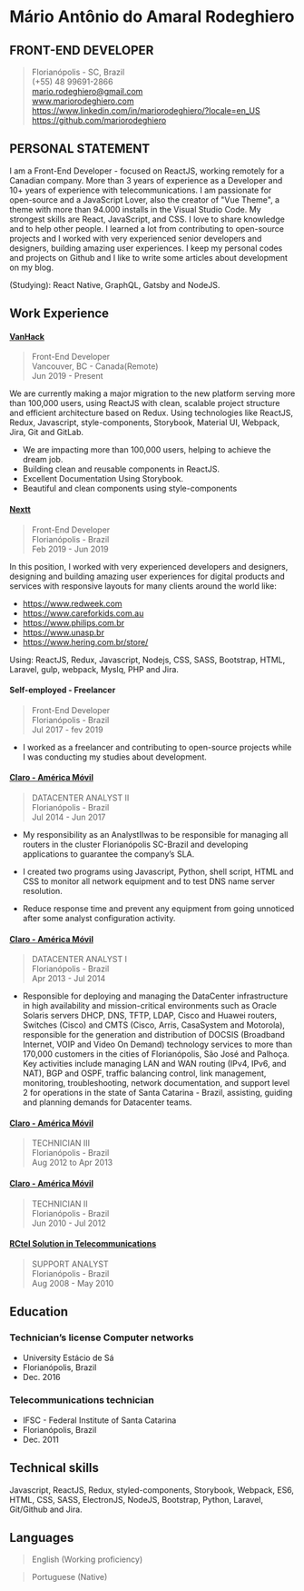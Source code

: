 # Mário Antônio do Amaral Rodeghiero

## FRONT-END DEVELOPER

> Florianópolis - SC, Brazil  
> (+55) 48 99691-2866  
> mario.rodeghiero@gmail.com  
> www.mariorodeghiero.com  
> https://www.linkedin.com/in/mariorodeghiero/?locale=en_US
> https://github.com/mariorodeghiero  

## PERSONAL STATEMENT

I am a Front-End Developer - focused on ReactJS, working remotely for a Canadian company. More than 3 years of experience as a Developer and 10+ years of experience with telecommunications. I am passionate for open-source and a JavaScript Lover, also the creator of "Vue Theme", a theme with more than 94.000 installs in the Visual Studio Code.
My strongest skills are React, JavaScript, and CSS. I love to share knowledge and to help other people.
I learned a lot from contributing to open-source projects and I worked with very experienced senior developers and designers, building amazing user experiences.
I keep my personal codes and projects on Github and I like to write some articles about development on my blog.

(Studying): React Native, GraphQL, Gatsby and NodeJS.

## Work Experience

#### [VanHack](https://www.vanhack.com)


> Front-End Developer  
> Vancouver, BC - Canada(Remote)  
> Jun 2019 - Present

We are currently making a major migration to the new platform serving more than 100,000 users, using ReactJS with clean, scalable project structure and efficient architecture based on Redux.
Using technologies like ReactJS, Redux, Javascript, style-components, Storybook, Material UI, Webpack, Jira, Git and GitLab.

- We are impacting more than 100,000 users, helping to achieve the dream job.
- Building clean and reusable components in ReactJS.
- Excellent Documentation Using Storybook.
- Beautiful and clean components using style-components

#### [Nextt](https://www.nextt.com.br/en/index.html)

> Front-End Developer  
> Florianópolis - Brazil  
> Feb 2019 - Jun 2019

In this position, I worked with very experienced developers and designers, designing and building amazing user experiences for digital products and services with responsive layouts for many clients around the world like:

- https://www.redweek.com
- https://www.careforkids.com.au
- https://www.philips.com.br
- https://www.unasp.br
- https://www.hering.com.br/store/

Using: ReactJS, Redux, Javascript, Nodejs, CSS, SASS, Bootstrap, HTML, Laravel, gulp, webpack, Myslq, PHP and Jira.

#### Self-employed - Freelancer

> Front-End Developer  
> Florianópolis - Brazil  
> Jul 2017 - fev 2019

- I worked as a freelancer and contributing to open-source projects while I was conducting my studies about development.

#### [Claro - América Móvil](https://www.claro.com.br/)

> DATACENTER ANALYST II  
> Florianópolis - Brazil  
> Jul 2014 - Jun 2017

- My responsibility as an AnalystIIwas to be responsible for managing all routers in the cluster Florianópolis SC-Brazil and developing applications to guarantee the company’s SLA.

- I created two programs using Javascript, Python, shell script, HTML and CSS to monitor all network equipment and to test DNS name server resolution.

- Reduce response time and prevent any equipment from going unnoticed after some analyst configuration activity.

#### [Claro - América Móvil](https://www.claro.com.br/)

> DATACENTER ANALYST I  
> Florianópolis - Brazil  
> Apr 2013 - Jul 2014

- Responsible for deploying and managing the DataCenter infrastructure in high availability and mission-critical environments such as Oracle Solaris servers DHCP, DNS, TFTP, LDAP, Cisco and Huawei routers, Switches (Cisco) and CMTS (Cisco, Arris, CasaSystem and Motorola), responsible for the generation and distribution of DOCSIS (Broadband Internet, VOIP and Video On Demand) technology services to more than 170,000 customers in the cities of Florianópolis, São José and Palhoça. Key activities include managing LAN and WAN routing (IPv4, IPv6, and NAT), BGP and OSPF, traffic balancing control, link management, monitoring, troubleshooting, network documentation, and support level 2 for operations in the state of Santa Catarina - Brazil, assisting, guiding and planning demands for Datacenter teams.

#### [Claro - América Móvil](https://www.claro.com.br/)

> TECHNICIAN III  
> Florianópolis - Brazil  
> Aug 2012 to Apr 2013

#### [Claro - América Móvil](https://www.net.com.br/)

> TECHNICIAN II  
> Florianópolis - Brazil  
> Jun 2010 - Jul 2012

#### [RCtel Solution in Telecommunications](http://rctel.com.br/)

> SUPPORT ANALYST  
> Florianópolis - Brazil  
> Aug 2008 - May 2010

## Education

### Technician’s license Computer networks

- University Estácio de Sá
- Florianópolis, Brazil
- Dec. 2016

### Telecommunications technician

- IFSC - Federal Institute of Santa Catarina
- Florianópolis, Brazil
- Dec. 2011


## Technical skills

Javascript, ReactJS, Redux, styled-components, Storybook, Webpack, ES6, HTML, CSS, SASS, ElectronJS, NodeJS, Bootstrap, Python, Laravel, Git/Github and Jira.

## Languages

> English (Working proficiency)

> Portuguese (Native)

